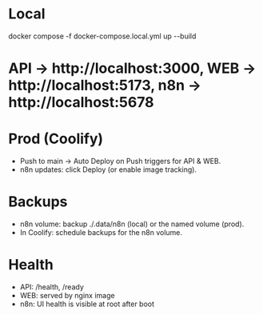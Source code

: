 # Local
docker compose -f docker-compose.local.yml up --build
# API → http://localhost:3000, WEB → http://localhost:5173, n8n → http://localhost:5678

# Prod (Coolify)
- Push to main → Auto Deploy on Push triggers for API & WEB.
- n8n updates: click Deploy (or enable image tracking).

# Backups
- n8n volume: backup ./.data/n8n (local) or the named volume (prod).
- In Coolify: schedule backups for the n8n volume.

# Health
- API: /health, /ready
- WEB: served by nginx image
- n8n: UI health is visible at root after boot


